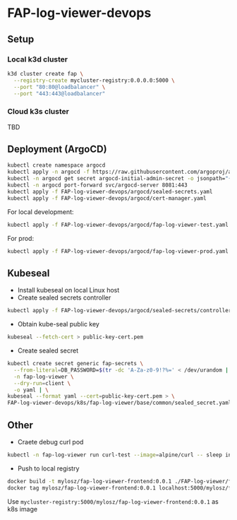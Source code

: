 # FAP-log-viewer-devops

## Setup

### Local k3d cluster

```bash
k3d cluster create fap \
  --registry-create mycluster-registry:0.0.0.0:5000 \
  --port "80:80@loadbalancer" \
  --port "443:443@loadbalancer"
```

### Cloud k3s cluster

TBD

## Deployment (ArgoCD)

```bash
kubectl create namespace argocd
kubectl apply -n argocd -f https://raw.githubusercontent.com/argoproj/argo-cd/stable/manifests/install.yaml
kubectl -n argocd get secret argocd-initial-admin-secret -o jsonpath="{.data.password}" | base64 -d
kubectl -n argocd port-forward svc/argocd-server 8081:443
kubectl apply -f FAP-log-viewer-devops/argocd/sealed-secrets.yaml
kubectl apply -f FAP-log-viewer-devops/argocd/cert-manager.yaml
```

For local development:

```bash
kubectl apply -f FAP-log-viewer-devops/argocd/fap-log-viewer-test.yaml
```

For prod:

```bash
kubectl apply -f FAP-log-viewer-devops/argocd/fap-log-viewer-prod.yaml
```

## Kubeseal

- Install kubeseal on local Linux host
- Create sealed secrets controller

```bash
kubectl apply -f FAP-log-viewer-devops/argocd/sealed-secrets/controller.yaml
```

- Obtain kube-seal public key

```bash
kubeseal --fetch-cert > public-key-cert.pem
```

- Create sealed secret

```bash
kubectl create secret generic fap-secrets \
  --from-literal=DB_PASSWORD=$(tr -dc 'A-Za-z0-9!?%=' < /dev/urandom | head -c 20) \
  -n fap-log-viewer \
  --dry-run=client \
  -o yaml | \
kubeseal --format yaml --cert=public-key-cert.pem > \
FAP-log-viewer-devops/k8s/fap-log-viewer/base/common/sealed_secret.yaml
```

## Other

- Craete debug curl pod

```bash
kubectl -n fap-log-viewer run curl-test --image=alpine/curl -- sleep infinity
```

- Push to local registry

```bash
docker build -t mylosz/fap-log-viewer-frontend:0.0.1 ./FAP-log-viewer/frontend
docker tag mylosz/fap-log-viewer-frontend:0.0.1 localhost:5000/mylosz/fap-log-viewer-frontend:0.0.1
```

Use `mycluster-registry:5000/mylosz/fap-log-viewer-frontend:0.0.1` as k8s image
